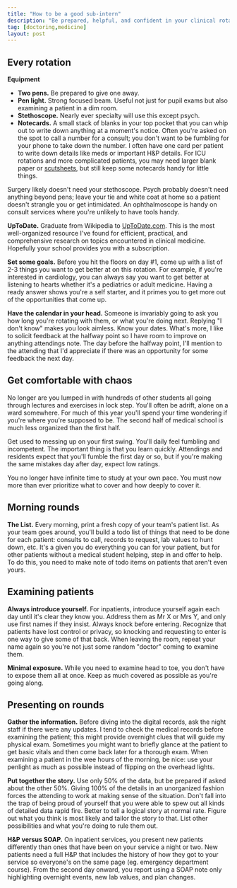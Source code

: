 ```yaml
---
title: "How to be a good sub-intern"
description: "Be prepared, helpful, and confident in your clinical rotations."
tag: [doctoring,medicine]
layout: post
---
```


## Every rotation

**Equipment**

* **Two pens.** Be prepared to give one away.
* **Pen light.** Strong focused beam.  Useful not just for pupil exams but
  also examining a patient in a dim room.
* **Stethoscope.** Nearly ever specialty will use this except psych.
* **Notecards.** A small stack of blanks in your top pocket that you can whip
  out to write down anything at a moment's notice.  Often you're asked on the
  spot to call a number for a consult; you don't want to be fumbling for your
  phone to take down the number.  I often have one card per patient to write
  down details like meds or important H&P details. For ICU rotations and more
  complicated patients, you may need larger blank paper or
  [scutsheets](http://www.medfools.com/downloads.php), but still keep some
  notecards handy for little things.

Surgery likely doesn't need your stethoscope.  Psych probably doesn't need
anything beyond pens; leave your tie and white coat at home so a patient
doesn't strangle you or get intimidated.  An ophthalmoscope is handy on
consult services where you're unlikely to have tools handy.

**UpToDate.** Graduate from Wikipedia to [UpToDate.com](//uptodate.com).  This
is the most well-organized resource I've found for efficient, practical, and
comprehensive research on topics encountered in clinical medicine.  Hopefully
your school provides you with a subscription.

**Set some goals.** Before you hit the floors on day #1, come up with a list
of 2-3 things you want to get better at on this rotation.  For example, if
you're interested in cardiology, you can always say you want to get better at
listening to hearts whether it's a pediatrics or adult medicine.  Having a
ready answer shows you're a self starter, and it primes you to get more out of
the opportunities that come up.

**Have the calendar in your head.** Someone is invariably going to ask you how
long you're rotating with them, or what you're doing next.  Replying "I don't
know" makes you look aimless.  Know your dates.  What's more, I like to
solicit feedback at the halfway point so I have room to improve on anything
attendings note.  The day before the halfway point, I'll mention to the
attending that I'd appreciate if there was an opportunity for some feedback
the next day.


## Get comfortable with chaos

No longer are you lumped in with hundreds of other students all going through
lectures and exercises in lock step.  You'll often be adrift, alone on a ward
somewhere.  For much of this year you'll spend your time wondering if you're
where you're supposed to be.  The second half of medical school is much less
organized than the first half.

Get used to messing up on your first swing.  You'll daily feel fumbling and
incompetent.  The important thing is that you learn quickly.  Attendings and
residents expect that you'll fumble the first day or so, but if you're making
the same mistakes day after day, expect low ratings.

You no longer have infinite time to study at your own pace.  You must now more
than ever prioritize what to cover and how deeply to cover it.


## Morning rounds

**The List.** Every morning, print a fresh copy of your team's patient list.
As your team goes around, you'll build a todo list of things that need to be
done for each patient: consults to call, records to request, lab values to
hunt down, etc.  It's a given you do everything you can for your patient, but
for other patients without a medical student helping, step in and offer to
help.  To do this, you need to make note of todo items on patients that aren't
even yours.


## Examining patients

**Always introduce yourself.** For inpatients, introduce yourself again each
day until it's clear they know you.  Address them as Mr X or Mrs Y, and only
use first names if they insist.  Always knock before entering.  Recognize that
patients have lost control or privacy, so knocking and requesting to enter is
one way to give some of that back.  When leaving the room, repeat your name
again so you're not just some random "doctor" coming to examine them.

**Minimal exposure.** While you need to examine head to toe, you don't have to
expose them all at once.  Keep as much covered as possible as you're going
along.



## Presenting on rounds

**Gather the information.** Before diving into the digital records, ask the
night staff if there were any updates.  I tend to check the medical records
before examining the patient; this might provide overnight clues that will
guide my physical exam.  Sometimes you might want to briefly glance at the
patient to get basic vitals and then come back later for a thorough exam.
When examining a patient in the wee hours of the morning, be nice: use your
penlight as much as possible instead of flipping on the overhead lights.

**Put together the story.** Use only 50% of the data, but be prepared if asked
about the other 50%.  Giving 100% of the details in an unorganized fashion
forces the attending to work at making sense of the situation.  Don't fall
into the trap of being proud of yourself that you were able to spew out all
kinds of detailed data rapid fire.  Better to tell a logical story at normal
rate.  Figure out what you think is most likely and tailor the story to that.
List other possibilities and what you're doing to rule them out.

**H&P versus SOAP.** On inpatient services, you present new patients
differently than ones that have been on your service a night or two.  New
patients need a full H&P that includes the history of how they got to your
service so everyone's on the same page (eg. emergency department course).
From the second day onward, you report using a SOAP note only highlighting
overnight events, new lab values, and plan changes.
